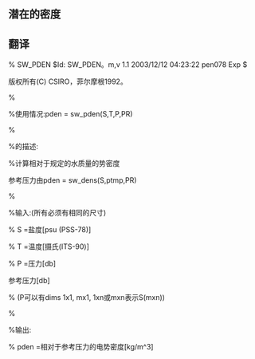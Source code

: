 
## 潜在的密度


## 翻译
% SW_PDEN $Id: SW_PDEN。m,v 1.1 2003/12/12 04:23:22 pen078 Exp $

版权所有(C) CSIRO，菲尔摩根1992。

%

%使用情况:pden = sw_pden(S,T,P,PR)

%

%的描述:

%计算相对于规定的水质量的势密度

参考压力由pden = sw_dens(S,ptmp,PR)

%

%输入:(所有必须有相同的尺寸)

% S =盐度[psu (PSS-78)]

% T =温度[摄氏(ITS-90)]

% P =压力[db]

参考压力[db]

% (P可以有dims 1x1, mx1, 1xn或mxn表示S(mxn))

%

%输出:

% pden =相对于参考压力的电势密度[kg/m^3]
